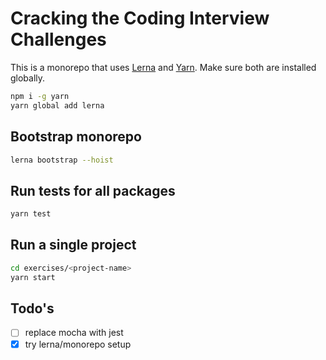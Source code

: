 # Cracking the Coding Interview Challenges

This is a monorepo that uses [Lerna](https://lerna.js.org/) and [Yarn](https://yarnpkg.com).
Make sure both are installed globally.

```sh
npm i -g yarn
yarn global add lerna
```

## Bootstrap monorepo

```sh
lerna bootstrap --hoist
```

## Run tests for all packages

```sh
yarn test
```

## Run a single project

```sh
cd exercises/<project-name>
yarn start
```

## Todo's

- [ ] replace mocha with jest
- [x] try lerna/monorepo setup
